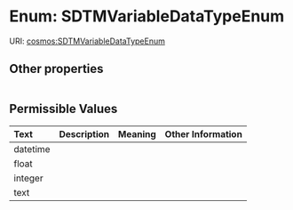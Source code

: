
# Enum: SDTMVariableDataTypeEnum




URI: [cosmos:SDTMVariableDataTypeEnum](https://www.cdisc.org/cosmos/1-0SDTMVariableDataTypeEnum)


## Other properties

|  |  |  |
| --- | --- | --- |

## Permissible Values

| Text | Description | Meaning | Other Information |
| :--- | :---: | :---: | ---: |
| datetime |  |  |  |
| float |  |  |  |
| integer |  |  |  |
| text |  |  |  |

